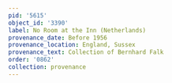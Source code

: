 ```yaml
---
pid: '5615'
object_id: '3390'
label: No Room at the Inn (Netherlands)
provenance_date: Before 1956
provenance_location: England, Sussex
provenance_text: Collection of Bernhard Falk
order: '0862'
collection: provenance
---
```

